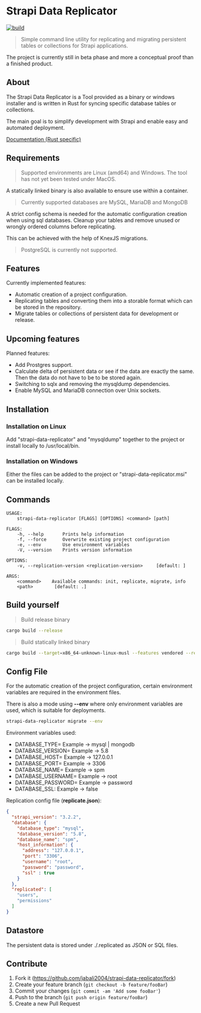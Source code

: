 
# Strapi Data Replicator

[![build](https://github.com/jabali2004/strapi-data-replicator/actions/workflows/build.yml/badge.svg)](https://github.com/jabali2004/strapi-data-replicator/actions/workflows/build.yml)

> Simple command line utility for replicating and migrating persistent tables or collections for Strapi applications.

The project is currently still in beta phase and more a conceptual proof than a finished product.

## About

The Strapi Data Replicator is a Tool provided as a binary or windows installer and is written in Rust for
syncing specific database tables or collections.

The main goal is to simplify development with Strapi and enable easy and automated deployment.

[Documentation (Rust specific)](https://jabali2004.github.io/strapi-data-replicator/strapi_data_replicator/index.html)

## Requirements

> Supported environments are Linux (amd64) and Windows.
The tool has not yet been tested under MacOS.

A statically linked binary is also available to ensure use within a container.

> Currently supported databases are MySQL, MariaDB and MongoDB

A strict config schema is needed for the automatic configuration creation when using sql databases. Cleanup your tables and remove unused or wrongly ordered columns before replicating.

This can be achieved with the help of KnexJS migrations.

> PostgreSQL is currently not supported.

## Features

Currently implemented features:

- Automatic creation of a project configuration.
- Replicating tables and converting them into a storable format which can be stored in the repository.
- Migrate tables or collections of persistent data for development or release.

## Upcoming features

Planned features:

- Add Prostgres support.
- Calculate delta of persistent data or see if the data are exactly the same. Then the data do not have to be to be stored again.
- Switching to sqlx and removing the mysqldump dependencies.
- Enable MySQL and MariaDB connection over Unix sockets.

## Installation

### Installation on Linux

Add "strapi-data-replicator" and "mysqldump" together to the project or install locally to /usr/local/bin.

### Installation on Windows

Either the files can be added to the project or "strapi-data-replicator.msi" can be installed locally.

## Commands

```` none
USAGE:
    strapi-data-replicator [FLAGS] [OPTIONS] <command> [path]

FLAGS:
    -h, --help       Prints help information
    -f, --force      Overwrite existing project configuration
    -e, --env        Use environment variables
    -V, --version    Prints version information

OPTIONS:
    -v, --replication-version <replication-version>     [default: ]

ARGS:
    <command>    Available commands: init, replicate, migrate, info
    <path>        [default: .]
````

## Build yourself

> Build release binary

```` sh
cargo build --release
````

> Build statically linked binary

```` sh
cargo build --target=x86_64-unknown-linux-musl --features vendored --release
````

## Config File

For the automatic creation of the project configuration, certain environment variables are required in the environment files.

There is also a mode using **--env** where only environment variables are used, which is suitable for deployments.

```` sh
strapi-data-replicator migrate --env
````

Environment variables used:

- DATABASE_TYPE= Example -> mysql | mongodb
- DATABASE_VERSION= Example -> 5.8
- DATABASE_HOST= Example -> 127.0.0.1
- DATABASE_PORT= Example -> 3306
- DATABASE_NAME= Example -> spm
- DATABASE_USERNAME= Example -> root
- DATABASE_PASSWORD= Example -> password
- DATABASE_SSL: Example -> false

Replication config file (**replicate.json**):

```` json
{
  "strapi_version": "3.2.2",
  "database": {
    "database_type": "mysql",
    "database_version": "5.8",
    "database_name": "spm",
    "host_information": {
      "address": "127.0.0.1",
      "port": "3306",
      "username": "root",
      "password": "password",
      "ssl" : true
    }
  },
  "replicated": [
    "users",
    "permissions"
  ]
}

````

## Datastore

The persistent data is stored under ./.replicated as JSON or SQL files.

## Contribute

1. Fork it (https://github.com/jabali2004/strapi-data-replicator/fork)
2. Create your feature branch (`git checkout -b feature/fooBar`)
3. Commit your changes (`git commit -am 'Add some fooBar'`)
4. Push to the branch (`git push origin feature/fooBar`)
5. Create a new Pull Request
